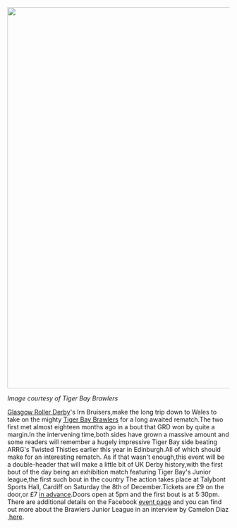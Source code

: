 <html><body><a href="http://www.scottishrollerderbyblog.com/posts/2012/11/29/tiger-bay-brawlers-vs-glasgow-roller-derby/december-bout-posterspillers/" rel="attachment wp-att-1913"><img src="http://www.scottishrollerderbyblog.com/2012/11/december-bout-posterspillers.jpg" alt="" width="614" height="865" class="aligncenter size-full wp-image-1913"></a>

<em>Image courtesy of Tiger Bay Brawlers</em>

<a href="http://glasgowrollerderby.com/">Glasgow Roller Derby</a>'s Irn Bruisers,make the long trip down to Wales to take on the mighty <a href="http://brawlers.co.uk/">Tiger Bay Brawlers</a> for a long awaited rematch.The two first met almost eighteen months ago in a bout that GRD won by quite a margin.In the intervening time,both sides have grown a massive amount and some readers will remember a hugely impressive Tiger Bay side beating ARRG's Twisted Thistles earlier this year in Edinburgh.All of which should make for an interesting rematch.
As if that wasn't enough,this event will be a double-header that will make a little bit of UK Derby history,with the first bout of the day being an exhibition match featuring Tiger Bay's Junior league,the first such bout in the country
The action takes place at Talybont Sports Hall, Cardiff on Saturday the 8th of December.Tickets are £9 on the door,or £7 <a href="http://brawlers.co.uk/tbb-v-grd/">in advance</a>.Doors open at 5pm and the first bout is at 5:30pm.
There are additional details on the Facebook <a href="http://www.facebook.com/events/499721083391470/">event page</a> and you can find out more about the Brawlers Junior League in an interview by Camelon Diaz ,<a href="http://www.scottishrollerderbyblog.com/posts/2012/07/16/tiger-bay-brawlers-juniors-are-go/">here</a>.
</body></html>
